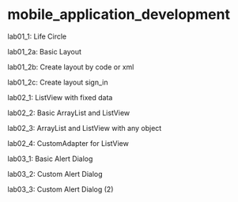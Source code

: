 # mobile_application_development

lab01_1: Life Circle

lab01_2a: Basic Layout

lab01_2b: Create layout by code or xml

lab01_2c: Create layout sign_in

lab02_1: ListView with fixed data

lab02_2: Basic ArrayList and ListView

lab02_3: ArrayList and ListView with any object

lab02_4: CustomAdapter for ListView

lab03_1: Basic Alert Dialog

lab03_2: Custom Alert Dialog

lab03_3: Custom Alert Dialog (2)
